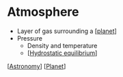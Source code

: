 # Atmosphere

- Layer of gas surrounding a [[planet]]
- Pressure
  - Density and temperature
  - [[Hydrostatic equilibrium]]

[[Astronomy]] [[Planet]]

[//begin]: # "Autogenerated link references for markdown compatibility"
[planet]: planet "Planet"
[Hydrostatic equilibrium]: hydrostatic-equilibrium "Hydrostatic Equilibrium"
[Astronomy]: astronomy "Astronomy"
[Planet]: planet "Planet"
[//end]: # "Autogenerated link references"